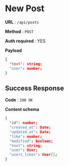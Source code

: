# New Post

**URL** : `/api/posts`

**Method** : `POST`

**Auth required** : YES

**Payload**

```json
{
  "text": string;
  "user": number;
}
```

## Success Response

**Code** : `200 OK`

**Content schema**

```json
{
  "id": number;
  "created_at": Date;
  "updated_at": Date;
  "like": number;
  "modified": boolean;
  "text": string;
  "user": User;
  "users_likes": User[];
}
```
